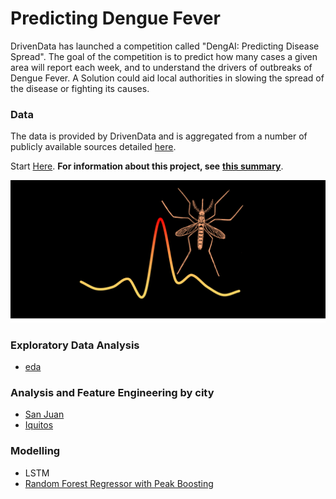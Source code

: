# Predicting Dengue Fever

DrivenData has launched a competition called "DengAI: Predicting Disease Spread". The goal of the competition is to predict how many cases a given area will report each week, and to understand the drivers of outbreaks of Dengue Fever. A Solution could aid local authorities in slowing the spread of the disease or fighting its causes.

### Data
The data is provided by DrivenData and is aggregated from a number of publicly available sources detailed [here](https://www.drivendata.org/competitions/44/dengai-predicting-disease-spread/page/82/). 


Start [Here](https://github.com/conditg/deng-ai/blob/master/DengAI.pdf). **For information about this project, see** [**this summary**](https://www.gregcondit.com/projects/dengue-fever).

![MosquitoHeader](/images/header.png)

### Exploratory Data Analysis
- [eda](https://github.com/conditg/deng-ai/blob/master/eda.ipynb)

### Analysis and Feature Engineering by city
- [San Juan](https://github.com/conditg/deng-ai/blob/master/SanJuan.ipynb)
- [Iquitos](https://github.com/conditg/deng-ai/blob/master/Iquitos.ipynb)

### Modelling
- LSTM
- [Random Forest Regressor with Peak Boosting](https://github.com/conditg/deng-ai/blob/master/RandomForestRegressor_with_PeakBoosting.ipynb)

